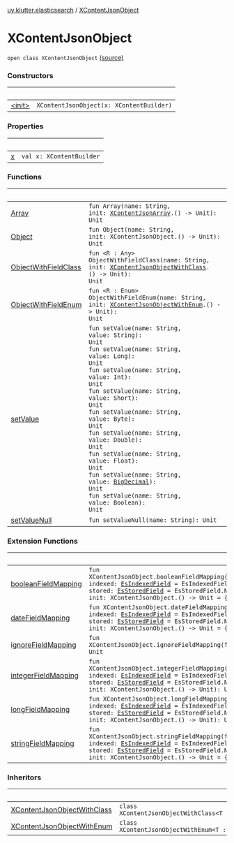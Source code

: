 [uy.klutter.elasticsearch](../index.md) / [XContentJsonObject](.)


# XContentJsonObject
<code>open class XContentJsonObject</code> [(source)](https://github.com/kohesive/klutter/blob/master/elasticsearch-jdk7/src/main/kotlin/uy/klutter/elasticsearch/XContent.kt#L74)<br/>


### Constructors

|&nbsp;|&nbsp;|
|---|---|
| [&lt;init&gt;](-init-.md) | <code>XContentJsonObject(x: XContentBuilder)</code><br/> |

### Properties

|&nbsp;|&nbsp;|
|---|---|
| [x](x.md) | <code>val x: XContentBuilder</code><br/> |

### Functions

|&nbsp;|&nbsp;|
|---|---|
| [Array](-array.md) | <code>fun Array(name: String, init: [XContentJsonArray](../-x-content-json-array/index.md).() -> Unit): Unit</code><br/> |
| [Object](-object.md) | <code>fun Object(name: String, init: XContentJsonObject.() -> Unit): Unit</code><br/> |
| [ObjectWithFieldClass](-object-with-field-class.md) | <code>fun <R : Any> ObjectWithFieldClass(name: String, init: [XContentJsonObjectWithClass](../-x-content-json-object-with-class/index.md)<R>.() -> Unit): Unit</code><br/> |
| [ObjectWithFieldEnum](-object-with-field-enum.md) | <code>fun <R : Enum<R>> ObjectWithFieldEnum(name: String, init: [XContentJsonObjectWithEnum](../-x-content-json-object-with-enum/index.md)<R>.() -> Unit): Unit</code><br/> |
| [setValue](set-value.md) | <code>fun setValue(name: String, value: String): Unit</code><br/><code>fun setValue(name: String, value: Long): Unit</code><br/><code>fun setValue(name: String, value: Int): Unit</code><br/><code>fun setValue(name: String, value: Short): Unit</code><br/><code>fun setValue(name: String, value: Byte): Unit</code><br/><code>fun setValue(name: String, value: Double): Unit</code><br/><code>fun setValue(name: String, value: Float): Unit</code><br/><code>fun setValue(name: String, value: [BigDecimal](http://docs.oracle.com/javase/6/docs/api/java/math/BigDecimal.html)): Unit</code><br/><code>fun setValue(name: String, value: Boolean): Unit</code><br/> |
| [setValueNull](set-value-null.md) | <code>fun setValueNull(name: String): Unit</code><br/> |

### Extension Functions

|&nbsp;|&nbsp;|
|---|---|
| [booleanFieldMapping](../boolean-field-mapping.md) | <code>fun XContentJsonObject.booleanFieldMapping(field: String, indexed: [EsIndexedField](../-es-indexed-field/index.md) = EsIndexedField.NOT_ANALYZED, stored: [EsStoredField](../-es-stored-field/index.md) = EsStoredField.NOT_STORED, init: XContentJsonObject.() -> Unit = {}): Unit</code><br/> |
| [dateFieldMapping](../date-field-mapping.md) | <code>fun XContentJsonObject.dateFieldMapping(field: String, indexed: [EsIndexedField](../-es-indexed-field/index.md) = EsIndexedField.NOT_ANALYZED, stored: [EsStoredField](../-es-stored-field/index.md) = EsStoredField.NOT_STORED, init: XContentJsonObject.() -> Unit = {}): Unit</code><br/> |
| [ignoreFieldMapping](../ignore-field-mapping.md) | <code>fun XContentJsonObject.ignoreFieldMapping(field: String): Unit</code><br/> |
| [integerFieldMapping](../integer-field-mapping.md) | <code>fun XContentJsonObject.integerFieldMapping(field: String, indexed: [EsIndexedField](../-es-indexed-field/index.md) = EsIndexedField.NOT_ANALYZED, stored: [EsStoredField](../-es-stored-field/index.md) = EsStoredField.NOT_STORED, init: XContentJsonObject.() -> Unit): Unit</code><br/> |
| [longFieldMapping](../long-field-mapping.md) | <code>fun XContentJsonObject.longFieldMapping(field: String, indexed: [EsIndexedField](../-es-indexed-field/index.md) = EsIndexedField.NOT_ANALYZED, stored: [EsStoredField](../-es-stored-field/index.md) = EsStoredField.NOT_STORED, init: XContentJsonObject.() -> Unit): Unit</code><br/> |
| [stringFieldMapping](../string-field-mapping.md) | <code>fun XContentJsonObject.stringFieldMapping(field: String, indexed: [EsIndexedField](../-es-indexed-field/index.md) = EsIndexedField.NOT_ANALYZED, stored: [EsStoredField](../-es-stored-field/index.md) = EsStoredField.NOT_STORED, init: XContentJsonObject.() -> Unit = {}): Unit</code><br/> |

### Inheritors

|&nbsp;|&nbsp;|
|---|---|
| [XContentJsonObjectWithClass](../-x-content-json-object-with-class/index.md) | <code>class XContentJsonObjectWithClass<T : Any> : XContentJsonObject</code><br/> |
| [XContentJsonObjectWithEnum](../-x-content-json-object-with-enum/index.md) | <code>class XContentJsonObjectWithEnum<T : Enum<T>> : XContentJsonObject</code><br/> |
